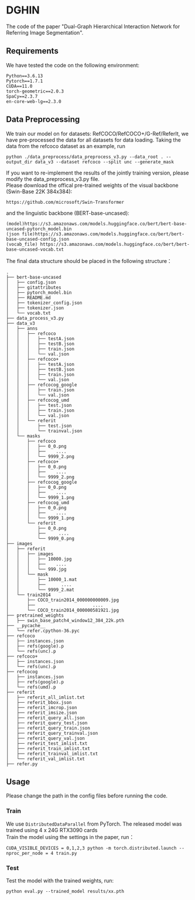 # DGHIN
The code of the paper "Dual-Graph Hierarchical Interaction Network for Referring Image Segmentation".  
 
## Requirements
We have tested the code on the following environment:  
```
Python==3.6.13  
Pytorch==1.7.1  
CUDA==11.0  
torch-geometric==2.0.3  
SpaCy==2.3.7  
en-core-web-lg==2.3.0  
```
## Data Preprocessing
We train our model on for datasets: RefCOCO/RefCOCO+/G-Ref/ReferIt, we have pre-processed the data for all datasets for data loading. Taking the data from the refcoco dataset as an example, run
```
python ./data_preprocess/data_preprocess_v3.py --data_root . --output_dir data_v3 --dataset refcoco --split unc --generate_mask 
```
If you want to re-implement the results of the jointly training version, please modify the data_preprocess_v3.py file.  
Please download the offical pre-trained weights of the visual backbone (Swin-Base 22K 384x384):
```
https://github.com/microsoft/Swin-Transformer
```  
and the linguistic backbone (BERT-base-uncased): 
```
(model)https://s3.amazonaws.com/models.huggingface.co/bert/bert-base-uncased-pytorch_model.bin 
(json file)https://s3.amazonaws.com/models.huggingface.co/bert/bert-base-uncased-config.json 
(vocab_file) https://s3.amazonaws.com/models.huggingface.co/bert/bert-base-uncased-vocab.txt  
```
The final data structure should be placed in the following structure：
```
.
├── bert-base-uncased
│   ├── config.json
│   ├── gitattributes
│   ├── pytorch_model.bin
│   ├── README.md
│   ├── tokenizer_config.json
│   ├── tokenizer.json
│   └── vocab.txt
├── data_process_v3.py
├── data_v3
│   ├── anns
│   │   ├── refcoco
│   │   │   ├── testA.json
│   │   │   ├── testB.json
│   │   │   ├── train.json
│   │   │   └── val.json
│   │   ├── refcoco+
│   │   │   ├── testA.json
│   │   │   ├── testB.json
│   │   │   ├── train.json
│   │   │   └── val.json
│   │   ├── refcocog_google
│   │   │   ├── train.json
│   │   │   └── val.json
│   │   ├── refcocog_umd
│   │   │   ├── test.json
│   │   │   ├── train.json
│   │   │   └── val.json
│   │   └── referit
│   │       ├── test.json
│   │       └── trainval.json
│   └── masks
│       ├── refcoco
│       │   ├── 0_0.png
│       │   ├──    ....
│       │   └── 9999_2.png
│       ├── refcoco+
│       │   ├── 0_0.png
│       │   ├──    ....
│       │   └── 9999_2.png
│       ├── refcocog_google
│       │   ├── 0_0.png
│       │   ├──    ....
│       │   └── 9999_1.png
│       ├── refcocog_umd
│       │   ├── 0_0.png
│       │   ├──    ....
│       │   └── 9999_1.png
│       └── referit
│           ├── 0_0.png
│           ├──     ....
│           └── 9999_0.png
├── images
│   ├── referit
│   │   ├── images
│   │   │   ├── 10000.jpg
│   │   │   ├──    ....
│   │   │   └── 999.jpg
│   │   └── mask
│   │       ├── 10000_1.mat
│   │       ├──      ....
│   │       └── 9999_2.mat
│   └── train2014
│       ├── COCO_train2014_000000000009.jpg
│       ├──                      ....
│       └── COCO_train2014_000000581921.jpg
├── pretrained_weights
│   ├── swin_base_patch4_window12_384_22k.pth
├── __pycache__
│   └── refer.cpython-36.pyc
├── refcoco
│   ├── instances.json
│   ├── refs(google).p
│   └── refs(unc).p
├── refcoco+
│   ├── instances.json
│   └── refs(unc).p
├── refcocog
│   ├── instances.json
│   ├── refs(google).p
│   └── refs(umd).p
├── referit
│   ├── referit_all_imlist.txt
│   ├── referit_bbox.json
│   ├── referit_imcrop.json
│   ├── referit_imsize.json
│   ├── referit_query_all.json
│   ├── referit_query_test.json
│   ├── referit_query_train.json
│   ├── referit_query_trainval.json
│   ├── referit_query_val.json
│   ├── referit_test_imlist.txt
│   ├── referit_train_imlist.txt
│   ├── referit_trainval_imlist.txt
│   └── referit_val_imlist.txt
├── refer.py
```
## Usage
Please change the path in the config files before running the code.  
### Train  
We use `DistributedDataParallel` from PyTorch.
The released model was trained using 4 x 24G RTX3090 cards  
Train the model using the settings in the paper, run：
```
CUDA_VISIBLE_DEVICES = 0,1,2,3 python -m torch.distributed.launch --nproc_per_node = 4 train.py
```
### Test
Test the model with the trained weights, run:
```
python eval.py --trained_model results/xx.pth
```
